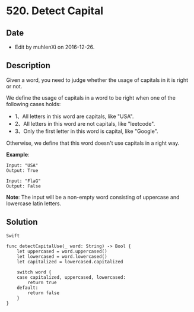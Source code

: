 # 520. Detect Capital


## Date

- Edit by muhlenXi on 2016-12-26.

## Description

Given a word, you need to judge whether the usage of capitals in it is right or not.

We define the usage of capitals in a word to be right when one of the following cases holds:

- 1、All letters in this word are capitals, like "USA".
- 2、All letters in this word are not capitals, like "leetcode".
- 3、Only the first letter in this word is capital, like "Google".

Otherwise, we define that this word doesn't use capitals in a right way.
 

**Example**:

```
Input: "USA"
Output: True

Input: "FlaG"
Output: False
```

**Note**: The input will be a non-empty word consisting of uppercase and lowercase latin letters.

## Solution

`Swift`

```
func detectCapitalUse(_ word: String) -> Bool {
    let uppercased = word.uppercased()
    let lowercased = word.lowercased()
    let capitalized = lowercased.capitalized
    
    switch word {
    case capitalized, uppercased, lowercased:
        return true
    default:
        return false
    }
}
```